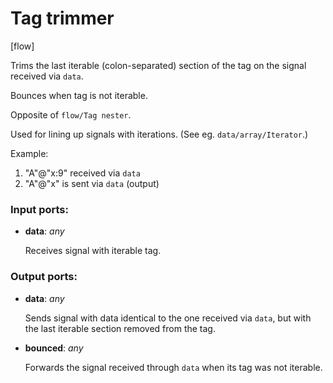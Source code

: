# Tag trimmer

[flow]

Trims the last iterable (colon-separated) section of the tag on the signal received via `data`.

Bounces when tag is not iterable.

Opposite of `flow/Tag nester`.

Used for lining up signals with iterations. (See eg. `data/array/Iterator`.)

Example:
1. "A"@"x:9" received via `data`
2. "A"@"x" is sent via `data` (output)

### Input ports:

* __data__: _any_

    Receives signal with iterable tag.



### Output ports:

* __data__: _any_

    Sends signal with data identical to the one received via `data`, but with the last iterable section removed from the tag.



* __bounced__: _any_

    Forwards the signal received through `data` when its tag was not iterable.



